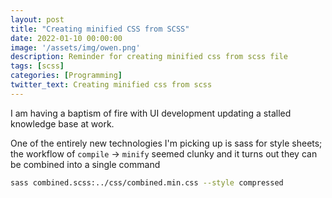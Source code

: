 ```yaml
---
layout: post
title: "Creating minified CSS from SCSS"
date: 2022-01-10 00:00:00
image: '/assets/img/owen.png'
description: Reminder for creating minified css from scss file
tags: [scss]
categories: [Programming]
twitter_text: Creating minified css from scss
---
```


I am having a baptism of fire with UI development updating a stalled knowledge base at work.  

One of the entirely new technologies I'm picking up is sass for style sheets; the workflow of `compile` -> `minify` seemed clunky and it turns out they can be combined into a single command

```bash
sass combined.scss:../css/combined.min.css --style compressed
```